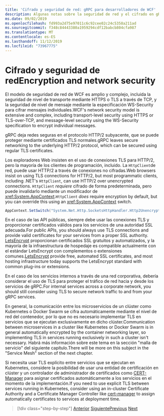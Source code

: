 ```yaml
---
title: 'Cifrado y seguridad de red: gRPC para desarrolladores de WCF'
description: Algunas notas sobre la seguridad de red y el cifrado en gRPC
ms.date: 09/02/2019
ms.openlocfilehash: fd993a2d75e97011c6c92cee02c24c5358a211ad
ms.sourcegitcommit: f348c84443380a1959294cdf12babcb804cfa987
ms.translationtype: MT
ms.contentlocale: es-ES
ms.lasthandoff: 11/12/2019
ms.locfileid: "73967775"
---
```

# <a name="encryption-and-network-security"></a><span data-ttu-id="29d03-103">Cifrado y seguridad de red</span><span class="sxs-lookup"><span data-stu-id="29d03-103">Encryption and network security</span></span>

<span data-ttu-id="29d03-104">El modelo de seguridad de red de WCF es amplio y complejo, incluida la seguridad de nivel de transporte mediante HTTPS o TLS a través de TCP, y la seguridad de nivel de mensaje mediante la especificación WS-Security para cifrar mensajes individuales.</span><span class="sxs-lookup"><span data-stu-id="29d03-104">WCF's network security model is extensive and complex, including transport-level security using HTTPS or TLS-over-TCP, and message-level security using the WS-Security specification to encrypt individual messages.</span></span>

<span data-ttu-id="29d03-105">gRPC deja redes seguras en el protocolo HTTP/2 subyacente, que se puede proteger mediante certificados TLS normales.</span><span class="sxs-lookup"><span data-stu-id="29d03-105">gRPC leaves secure networking to the underlying HTTP/2 protocol, which can be secured using regular TLS certificates.</span></span>

<span data-ttu-id="29d03-106">Los exploradores Web insisten en el uso de conexiones TLS para HTTP/2, pero la mayoría de los clientes de programación, incluido. La `HttpClient`de red, puede usar HTTP/2 a través de conexiones no cifradas.</span><span class="sxs-lookup"><span data-stu-id="29d03-106">Web browsers insist on using TLS connections for HTTP/2, but most programmatic clients, including .NET's `HttpClient`, can use HTTP/2 over unencrypted connections.</span></span> <span data-ttu-id="29d03-107">`HttpClient` *requiere* cifrado de forma predeterminada, pero puede invalidarlo mediante un modificador de <xref:System.AppContext>.</span><span class="sxs-lookup"><span data-stu-id="29d03-107">`HttpClient` *does* require encryption by default, but you can override this using an <xref:System.AppContext> switch.</span></span>

```csharp
AppContext.SetSwitch("System.Net.Http.SocketsHttpHandler.Http2UnencryptedSupport", true);
```

<span data-ttu-id="29d03-108">En el caso de las API públicas, siempre debe usar las conexiones TLS y proporcionar certificados válidos para los servicios de una autoridad SSL adecuada.</span><span class="sxs-lookup"><span data-stu-id="29d03-108">For public APIs, you should always use TLS connections and provide valid certificates for your services from a proper SSL authority.</span></span> <span data-ttu-id="29d03-109">[LetsEncrypt](https://letsencrypt.org) proporcionan certificados SSL gratuitos y automatizados, y la mayoría de la infraestructura de hospedaje es compatible actualmente con el estándar LetsEncrypt con complementos o extensiones comunes.</span><span class="sxs-lookup"><span data-stu-id="29d03-109">[LetsEncrypt](https://letsencrypt.org) provide free, automated SSL certificates, and most hosting infrastructure today supports the LetsEncrypt standard with common plug-ins or extensions.</span></span>

<span data-ttu-id="29d03-110">En el caso de los servicios internos a través de una red corporativa, debería considerar el uso de TLS para proteger el tráfico de red hacia y desde los servicios de gRPC.</span><span class="sxs-lookup"><span data-stu-id="29d03-110">For internal services across a corporate network, you should still consider using TLS to secure network traffic to and from your gRPC services.</span></span>

<span data-ttu-id="29d03-111">En general, la comunicación entre los microservicios de un clúster como Kubernetes o Docker Swarm se cifra automáticamente mediante el nivel de red del contenedor, por lo que no es necesario implementar TLS en servicios que se ejecutan exclusivamente en dicho clúster.</span><span class="sxs-lookup"><span data-stu-id="29d03-111">Communication between microservices in a cluster like Kubernetes or Docker Swarm is in general automatically encrypted by the container networking layer, so implementing TLS in services running exclusively in such a cluster isn't necessary.</span></span> <span data-ttu-id="29d03-112">Habrá más información sobre este tema en la sección "malla de servicio" del siguiente capítulo.</span><span class="sxs-lookup"><span data-stu-id="29d03-112">There will be more on this subject in the "Service Mesh" section of the next chapter.</span></span>

<span data-ttu-id="29d03-113">Si necesita usar TLS explícito entre servicios que se ejecutan en Kubernetes, considere la posibilidad de usar una entidad de certificación en clúster y un controlador de administrador de certificados como [CERT-Manager](https://docs.cert-manager.io/en/latest/) para asignar certificados automáticamente a los servicios en el momento de la implementación.</span><span class="sxs-lookup"><span data-stu-id="29d03-113">If you need to use explicit TLS between services running in Kubernetes, consider using an in-cluster Certificate Authority and a Certificate Manager Controller like [cert-manager](https://docs.cert-manager.io/en/latest/) to assign automatically certificates to services at deployment time.</span></span>

>[!div class="step-by-step"]
><span data-ttu-id="29d03-114">[Anterior](channel-credentials.md)
>[Siguiente](grpc-in-production.md)</span><span class="sxs-lookup"><span data-stu-id="29d03-114">[Previous](channel-credentials.md)
[Next](grpc-in-production.md)</span></span>
